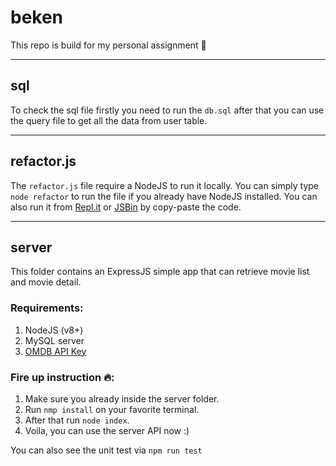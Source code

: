 # beken

This repo is build for my personal assignment 🤘

---

## sql

To check the sql file firstly you need to run the `db.sql` after that you can use the query file to get all the data from user table.

---

## refactor.js

The `refactor.js` file require a NodeJS to run it locally. You can simply type `node refactor` to run the file if you already have NodeJS installed. You can also run it from [Repl.it](http://repl.it/) or [JSBin](https://jsbin.com/?js,console) by copy-paste the code.

---

## server

This folder contains an ExpressJS simple app that can retrieve movie list and movie detail.

### Requirements:

1. NodeJS (v8+)
2. MySQL server
3. [OMDB API Key](https://www.omdbapi.com/apikey.aspx)

### Fire up instruction 🔥:

1. Make sure you already inside the server folder.
2. Run `nmp install` on your favorite terminal.
3. After that run `node index`.
4. Voila, you can use the server API now :)

You can also see the unit test via `npm run test`
